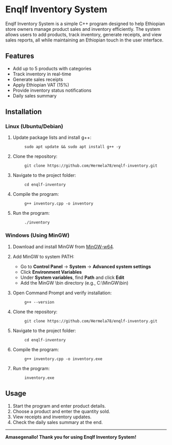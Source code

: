 # Enqlf Inventory System

Enqlf Inventory System is a simple C++ program designed to help Ethiopian store owners manage product sales and inventory efficiently. The system allows users to add products, track inventory, generate receipts, and view sales reports, all while maintaining an Ethiopian touch in the user interface.

## Features
- Add up to 5 products with categories
- Track inventory in real-time
- Generate sales receipts
- Apply Ethiopian VAT (15%)
- Provide inventory status notifications
- Daily sales summary

## Installation

### Linux (Ubuntu/Debian)
1. Update package lists and install g++:
     
            sudo apt update && sudo apt install g++ -y
   
2. Clone the repository:
     
            git clone https://github.com/Hermela78/enqlf-inventory.git
  
3. Navigate to the project folder:
   
            cd enqlf-inventory
   
4. Compile the program:
   
            g++ inventory.cpp -o inventory
   
5. Run the program:
   
            ./inventory
   

### Windows (Using MinGW)
1. Download and install MinGW from [MinGW-w64](https://www.mingw-w64.org/).
2. Add MinGW to system PATH:
   - Go to **Control Panel** → **System** → **Advanced system settings**
   - Click **Environment Variables**
   - Under **System variables**, find **Path** and click **Edit**
   - Add the MinGW \bin directory (e.g., C:\MinGW\bin)
3. Open Command Prompt and verify installation:
   
            g++ --version
   
4. Clone the repository:
   
            git clone https://github.com/Hermela78/enqlf-inventory.git
   
5. Navigate to the project folder:
   
            cd enqlf-inventory
    
6. Compile the program:
   
            g++ inventory.cpp -o inventory.exe
   
7. Run the program:
   
            inventory.exe
   

## Usage
1. Start the program and enter product details.
2. Choose a product and enter the quantity sold.
3. View receipts and inventory updates.
4. Check the daily sales summary at the end.


---
**Amasegenallo! Thank you for using Enqlf Inventory System!**
